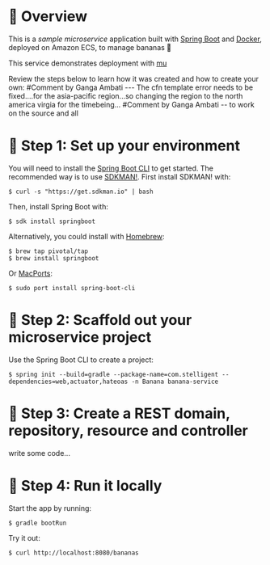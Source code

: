 # :banana: Overview
This is a *sample microservice* application built with [Spring Boot](http://projects.spring.io/spring-boot/) and [Docker](https://www.docker.com/), deployed on Amazon ECS, to manage bananas :banana:

This service demonstrates deployment with [mu](http://getmu.io)

Review the steps below to learn how it was created and how to create your own:
#Comment by Ganga Ambati --- The cfn template error needs to be fixed....for the asia-pacific region...so changing the region to the north america virgia for the timebeing...
#Comment by Ganga Ambati -- to work on the source and all
# :banana: Step 1: Set up your environment

You will need to install the [Spring Boot CLI](http://docs.spring.io/spring-boot/docs/current/reference/htmlsingle/#getting-started-installing-the-cli) to get started.  The recommended way is to use [SDKMAN!](http://sdkman.io/index.html).  First install SDKMAN! with:

```
$ curl -s "https://get.sdkman.io" | bash
```

Then, install Spring Boot with:

```
$ sdk install springboot
```

Alternatively, you could install with [Homebrew](http://brew.sh/):

```
$ brew tap pivotal/tap
$ brew install springboot
```

Or [MacPorts](http://www.macports.org/):

```
$ sudo port install spring-boot-cli
```

# :banana: Step 2: Scaffold out your microservice project

Use the Spring Boot CLI to create a project:

```
$ spring init --build=gradle --package-name=com.stelligent --dependencies=web,actuator,hateoas -n Banana banana-service
```

# :banana: Step 3: Create a REST domain, repository, resource and controller

write some code...


# :banana: Step 4: Run it locally

Start the app by running:

```
$ gradle bootRun
``` 

Try it out:

```
$ curl http://localhost:8080/bananas
```


